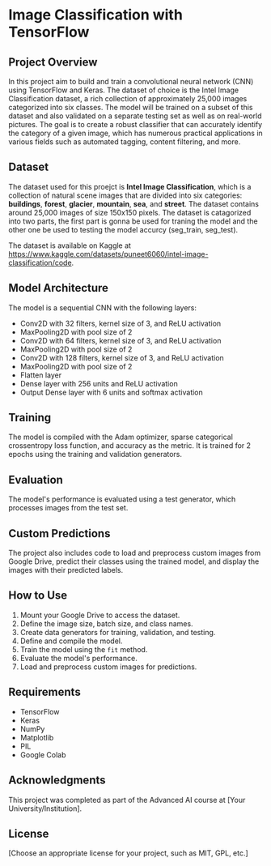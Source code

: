 # Image Classification with TensorFlow

## Project Overview
In this project aim to build and train a convolutional neural network (CNN) using TensorFlow and Keras. The dataset of choice is the Intel Image Classification dataset, a rich collection of approximately 25,000 images categorized into six classes. The model will be trained on a subset of this dataset and also validated on a separate testing set as well as on real-world pictures. The goal is to create a robust classifier that can accurately identify the category of a given image, which has numerous practical applications in various fields such as automated tagging, content filtering, and more.


## Dataset
The dataset used for this proejct is **Intel Image Classification**, which is a collection of natural scene images that are divided into six categories: **buildings**, **forest**, **glacier**, **mountain**, **sea**, and **street**. The dataset contains around 25,000 images of size 150x150 pixels. The dataset is catagorized into two parts, the first part is gonna be used for traning the model and the other one be used to testing the model accurcy (seg_train, seg_test).

The dataset is available on Kaggle at https://www.kaggle.com/datasets/puneet6060/intel-image-classification/code.


## Model Architecture
The model is a sequential CNN with the following layers:
- Conv2D with 32 filters, kernel size of 3, and ReLU activation
- MaxPooling2D with pool size of 2
- Conv2D with 64 filters, kernel size of 3, and ReLU activation
- MaxPooling2D with pool size of 2
- Conv2D with 128 filters, kernel size of 3, and ReLU activation
- MaxPooling2D with pool size of 2
- Flatten layer
- Dense layer with 256 units and ReLU activation
- Output Dense layer with 6 units and softmax activation

## Training
The model is compiled with the Adam optimizer, sparse categorical crossentropy loss function, and accuracy as the metric. It is trained for 2 epochs using the training and validation generators.

## Evaluation
The model's performance is evaluated using a test generator, which processes images from the test set.

## Custom Predictions
The project also includes code to load and preprocess custom images from Google Drive, predict their classes using the trained model, and display the images with their predicted labels.

## How to Use
1. Mount your Google Drive to access the dataset.
2. Define the image size, batch size, and class names.
3. Create data generators for training, validation, and testing.
4. Define and compile the model.
5. Train the model using the `fit` method.
6. Evaluate the model's performance.
7. Load and preprocess custom images for predictions.

## Requirements
- TensorFlow
- Keras
- NumPy
- Matplotlib
- PIL
- Google Colab

## Acknowledgments
This project was completed as part of the Advanced AI course at [Your University/Institution].

## License
[Choose an appropriate license for your project, such as MIT, GPL, etc.]

